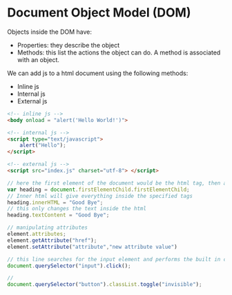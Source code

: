 # Document Object Model (DOM)
Objects inside the DOM have:
* Properties: they describe the object
* Methods: this list the actions the object can do. A method is associated with an object.

We can add js to a html document using the following methods:
* Inline js
* Internal js
* External js
```html
<!-- inline js -->
<body onload = "alert('Hello World!')">

<!-- internal js -->
<script type="text/javascript">
    alert("Hello");
</script>

<!-- external js -->
<script src="index.js" charset="utf-8"> </script>
```

```js
// here the first element of the document would be the html tag, then a heading which we saved on a variable and modified using the innerHTML function
var heading = document.firstElementChild.firstElementChild;
// Inner html will give everything inside the specified tags
heading.innerHTML = "Good Bye";
// this only changes the text inside the html
heading.textContent = "Good Bye";

// manipulating attributes
element.attributes;
element.getAttribute("href");
element.setAttribute("attribute","new attribute value")

// this line searches for the input element and performs the built in click method
document.querySelector("input").click();

//
document.querySelector("button").classList.toggle("invisible");
```